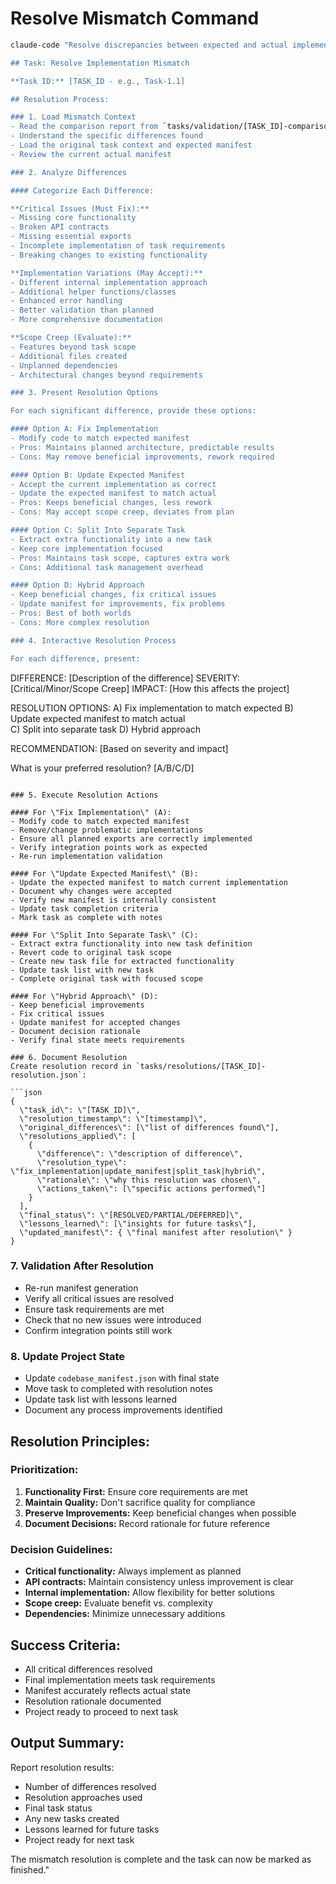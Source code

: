 # Resolve Mismatch Command

```bash
claude-code "Resolve discrepancies between expected and actual implementation in manifest-driven development.

## Task: Resolve Implementation Mismatch

**Task ID:** [TASK_ID - e.g., Task-1.1]

## Resolution Process:

### 1. Load Mismatch Context
- Read the comparison report from `tasks/validation/[TASK_ID]-comparison.json`
- Understand the specific differences found
- Load the original task context and expected manifest
- Review the current actual manifest

### 2. Analyze Differences

#### Categorize Each Difference:

**Critical Issues (Must Fix):**
- Missing core functionality
- Broken API contracts
- Missing essential exports
- Incomplete implementation of task requirements
- Breaking changes to existing functionality

**Implementation Variations (May Accept):**
- Different internal implementation approach
- Additional helper functions/classes
- Enhanced error handling
- Better validation than planned
- More comprehensive documentation

**Scope Creep (Evaluate):**
- Features beyond task scope
- Additional files created
- Unplanned dependencies
- Architectural changes beyond requirements

### 3. Present Resolution Options

For each significant difference, provide these options:

#### Option A: Fix Implementation
- Modify code to match expected manifest
- Pros: Maintains planned architecture, predictable results
- Cons: May remove beneficial improvements, rework required

#### Option B: Update Expected Manifest
- Accept the current implementation as correct
- Update the expected manifest to match actual
- Pros: Keeps beneficial changes, less rework
- Cons: May accept scope creep, deviates from plan

#### Option C: Split Into Separate Task
- Extract extra functionality into a new task
- Keep core implementation focused
- Pros: Maintains task scope, captures extra work
- Cons: Additional task management overhead

#### Option D: Hybrid Approach
- Keep beneficial changes, fix critical issues
- Update manifest for improvements, fix problems
- Pros: Best of both worlds
- Cons: More complex resolution

### 4. Interactive Resolution Process

For each difference, present:
```
DIFFERENCE: [Description of the difference]
SEVERITY: [Critical/Minor/Scope Creep]
IMPACT: [How this affects the project]

RESOLUTION OPTIONS:
A) Fix implementation to match expected
B) Update expected manifest to match actual  
C) Split into separate task
D) Hybrid approach

RECOMMENDATION: [Based on severity and impact]

What is your preferred resolution? [A/B/C/D]
```

### 5. Execute Resolution Actions

#### For \"Fix Implementation\" (A):
- Modify code to match expected manifest
- Remove/change problematic implementations
- Ensure all planned exports are correctly implemented
- Verify integration points work as expected
- Re-run implementation validation

#### For \"Update Expected Manifest\" (B):
- Update the expected manifest to match current implementation
- Document why changes were accepted
- Verify new manifest is internally consistent
- Update task completion criteria
- Mark task as complete with notes

#### For \"Split Into Separate Task\" (C):
- Extract extra functionality into new task definition
- Revert code to original task scope
- Create new task file for extracted functionality
- Update task list with new task
- Complete original task with focused scope

#### For \"Hybrid Approach\" (D):
- Keep beneficial improvements
- Fix critical issues
- Update manifest for accepted changes
- Document decision rationale
- Verify final state meets requirements

### 6. Document Resolution
Create resolution record in `tasks/resolutions/[TASK_ID]-resolution.json`:

```json
{
  \"task_id\": \"[TASK_ID]\",
  \"resolution_timestamp\": \"[timestamp]\",
  \"original_differences\": [\"list of differences found\"],
  \"resolutions_applied\": [
    {
      \"difference\": \"description of difference\",
      \"resolution_type\": \"fix_implementation|update_manifest|split_task|hybrid\",
      \"rationale\": \"why this resolution was chosen\",
      \"actions_taken\": [\"specific actions performed\"]
    }
  ],
  \"final_status\": \"[RESOLVED/PARTIAL/DEFERRED]\",
  \"lessons_learned\": [\"insights for future tasks\"],
  \"updated_manifest\": { \"final manifest after resolution\" }
}
```

### 7. Validation After Resolution
- Re-run manifest generation
- Verify all critical issues are resolved
- Ensure task requirements are met
- Check that no new issues were introduced
- Confirm integration points still work

### 8. Update Project State
- Update `codebase_manifest.json` with final state
- Move task to completed with resolution notes
- Update task list with lessons learned
- Document any process improvements identified

## Resolution Principles:

### Prioritization:
1. **Functionality First:** Ensure core requirements are met
2. **Maintain Quality:** Don't sacrifice quality for compliance
3. **Preserve Improvements:** Keep beneficial changes when possible
4. **Document Decisions:** Record rationale for future reference

### Decision Guidelines:
- **Critical functionality:** Always implement as planned
- **API contracts:** Maintain consistency unless improvement is clear
- **Internal implementation:** Allow flexibility for better solutions
- **Scope creep:** Evaluate benefit vs. complexity
- **Dependencies:** Minimize unnecessary additions

## Success Criteria:
- All critical differences resolved
- Final implementation meets task requirements
- Manifest accurately reflects actual state
- Resolution rationale documented
- Project ready to proceed to next task

## Output Summary:
Report resolution results:
- Number of differences resolved
- Resolution approaches used
- Final task status
- Any new tasks created
- Lessons learned for future tasks
- Project ready for next task

The mismatch resolution is complete and the task can now be marked as finished."
```